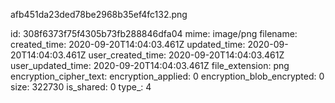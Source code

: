 afb451da23ded78be2968b35ef4fc132.png

id: 308f6373f75f4305b73fb288846dfa04
mime: image/png
filename: 
created_time: 2020-09-20T14:04:03.461Z
updated_time: 2020-09-20T14:04:03.461Z
user_created_time: 2020-09-20T14:04:03.461Z
user_updated_time: 2020-09-20T14:04:03.461Z
file_extension: png
encryption_cipher_text: 
encryption_applied: 0
encryption_blob_encrypted: 0
size: 322730
is_shared: 0
type_: 4